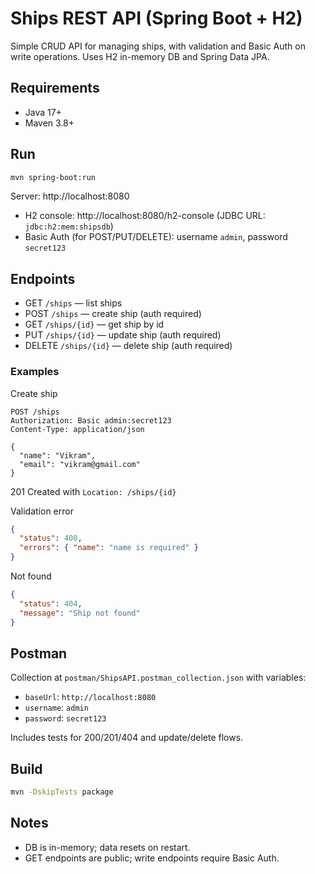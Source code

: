 # Ships REST API (Spring Boot + H2)

Simple CRUD API for managing ships, with validation and Basic Auth on write operations. Uses H2 in-memory DB and Spring Data JPA.

## Requirements
- Java 17+
- Maven 3.8+

## Run
```bash
mvn spring-boot:run
```
Server: http://localhost:8080

- H2 console: http://localhost:8080/h2-console (JDBC URL: `jdbc:h2:mem:shipsdb`)
- Basic Auth (for POST/PUT/DELETE): username `admin`, password `secret123`

## Endpoints
- GET `/ships` — list ships
- POST `/ships` — create ship (auth required)
- GET `/ships/{id}` — get ship by id
- PUT `/ships/{id}` — update ship (auth required)
- DELETE `/ships/{id}` — delete ship (auth required)

### Examples
Create ship
```http
POST /ships
Authorization: Basic admin:secret123
Content-Type: application/json

{
  "name": "Vikram",
  "email": "vikram@gmail.com"
}
```
201 Created with `Location: /ships/{id}`

Validation error
```json
{
  "status": 400,
  "errors": { "name": "name is required" }
}
```

Not found
```json
{
  "status": 404,
  "message": "Ship not found"
}
```

## Postman
Collection at `postman/ShipsAPI.postman_collection.json` with variables:
- `baseUrl`: `http://localhost:8080`
- `username`: `admin`
- `password`: `secret123`

Includes tests for 200/201/404 and update/delete flows.

## Build
```bash
mvn -DskipTests package
```

## Notes
- DB is in-memory; data resets on restart.
- GET endpoints are public; write endpoints require Basic Auth.
